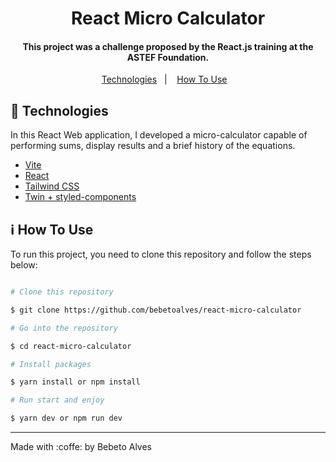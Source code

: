 <h1  align="center">React Micro Calculator</h1>
<h4  align="center">This project was a challenge proposed by the React.js training at the ASTEF Foundation.</h4>
<p  align="center">
    <a  href="#rocket-technologies">Technologies</a>&nbsp;&nbsp;&nbsp;|&nbsp;&nbsp;&nbsp;
    <a  href="#information_source-how-to-use">How To Use</a>&nbsp;&nbsp;&nbsp;
</p>

## :rocket: Technologies

In this React Web application, I developed a micro-calculator capable of performing sums, display results and a brief history of the equations.

- [Vite](https://vitejs.dev/)
- [React](https://pt-br.reactjs.org/)
- [Tailwind CSS](https://tailwindcss.com/)
- [Twin + styled-components](https://github.com/ben-rogerson/twin.macro)

## :information_source: How To Use

To run this project, you need to clone this repository and follow the steps below:

```bash

# Clone this repository

$ git clone https://github.com/bebetoalves/react-micro-calculator

# Go into the repository

$ cd react-micro-calculator

# Install packages

$ yarn install or npm install

# Run start and enjoy

$ yarn dev or npm run dev

```

---

Made with :coffe: by Bebeto Alves
